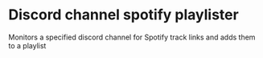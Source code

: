# Discord channel spotify playlister
 Monitors a specified discord channel for Spotify track links and adds them to a playlist
